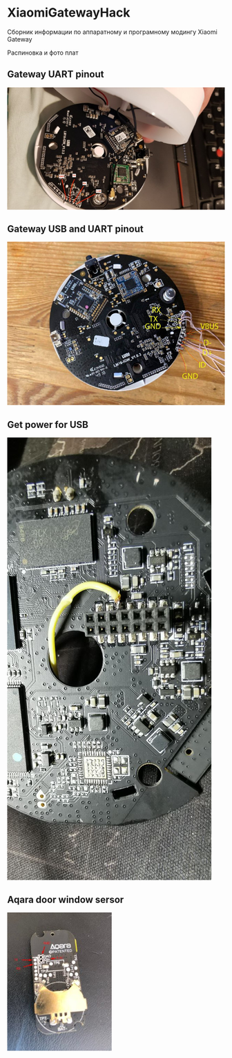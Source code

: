 # XiaomiGatewayHack
Сборник информации по аппаратному и програмному модингу Xiaomi Gateway 


Распиновка и фото плат

## Gateway UART pinout 
![Alt text](/photo/1a8f35e3-5ff6-4d17-b97f-0bbab1bab9aa.jpg "Optional title")

## Gateway USB and UART pinout
![Alt text](/photo/ece7c702-afb3-40f1-9865-57123285bad7.jpg "Optional title")

## Get power for USB 
![Alt text](/photo/photo5208813406491095004.jpg "Optional title")

## Aqara door window sersor
![Alt text](/photo/312691b7-ba32-49bc-9d31-009b79db9db7.jpg "Optional title")





